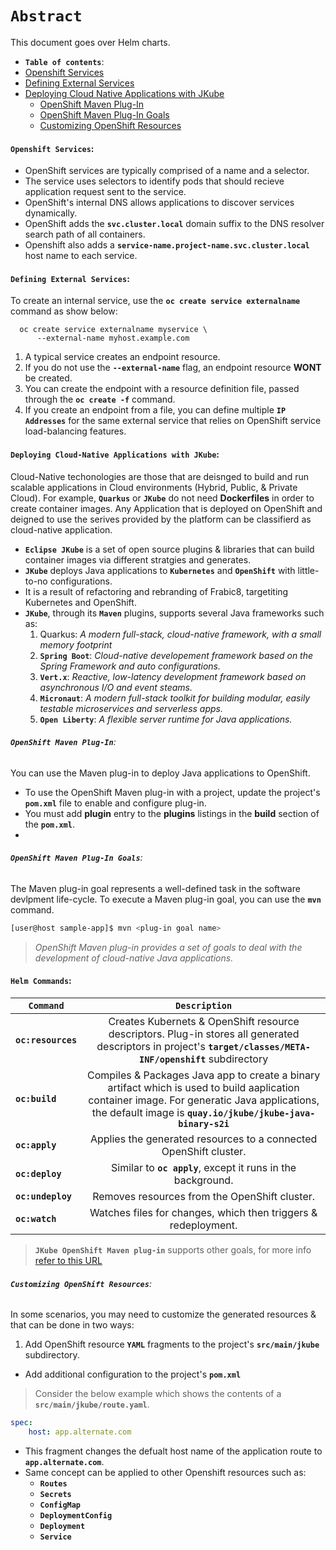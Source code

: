# **`Abstract`**

This document goes over Helm charts.
-  **`Table of contents`**:
  - [Openshift Services](#openshift-services)
  - [Defining External Services](#defining-external-services)
  - [Deploying Cloud Native Applications with JKube](#deploying-cloud-native-applications-with-JKube)
    - [OpenShift Maven Plug-In](#openshift-maven-plugin)
    - [OpenShift Maven Plug-In Goals](#openshift-maven-plugin-goals)
    - [Customizing OpenShift Resources](#customizing-openshift-resources)
 

#### **`Openshift Services`**:
- OpenShift services are typically comprised of a name and a selector.
- The service uses selectors to identify pods that should recieve application request sent to the service.
- OpenShift's internal DNS allows applications to discover services dynamically.
- OpenShift adds the **`svc.cluster.local`** domain suffix to the DNS resolver search path of all containers.
- Openshift also adds a **`service-name.project-name.svc.cluster.local`** host name to each service.

#### **`Defining External Services`**:
To create an internal service, use the **`oc create service externalname`** command as show below:
```shell
  oc create service externalname myservice \
      --external-name myhost.example.com

  ```
1. A typical service creates an endpoint resource.
2. If you do not use the **`--external-name`** flag, an endpoint resource **WONT** be created.
3. You can create the endpoint with a resource definition file, passed through the **`oc create -f`** command.
4. If you create an endpoint from a file, you can define multiple **`IP Addresses`** for the same external service that relies on OpenShift service load-balancing features.

#### **`Deploying Cloud-Native Applications with JKube`**:

Cloud-Native techonologies are those that are deisnged to build and run scalable applications in Cloud environments (Hybrid, Public, & Private Cloud). For example, **`Quarkus`** or **`JKube`** do not need **Dockerfiles** in order to create container images. Any Application that is deployed on OpenShift and deigned to use the serives provided by the platform can be classifierd as cloud-native application.


- **`Eclipse JKube`** is a set of open source plugins & libraries that can build container images via different stratgies and generates.
- **`JKube`** deploys Java applications to **`Kubernetes`** and **`OpenShift`** with little-to-no configurations.
- It is a result of refactoring and rebranding of Frabic8, targetiting Kubernetes and OpenShift.
- **`JKube`**, through its **`Maven`** plugins, supports several Java frameworks such as:
  1. Quarkus: *A modern full-stack, cloud-native framework, with a small memory footprint*
  2. **`Spring Boot`**: *Cloud-native developement framework based on the Spring Framework and auto configurations.*
  3. **`Vert.x`**: *Reactive, low-latency development framework based on asynchronous I/O and event steams.*
  4. **`Micronaut`**: *A modern full-stack toolkit for building modular, easily testable microservices and serverless apps.*
  5. **`Open Liberty`**: *A flexible server runtime for Java applications.*


###### **`OpenShift Maven Plug-In`**: 

You can use the Maven plug-in to deploy Java applications to OpenShift.
- To use the OpenShift Maven plug-in with a project, update the project's **`pom.xml`** file to enable and configure plug-in.
- You must add **plugin** entry to the **plugins** listings in the **build** section of the **`pom.xml`**.
- 

###### **`OpenShift Maven Plug-In Goals`**:
The Maven plug-in goal represents a well-defined task in the software devlpment life-cycle. To execute a Maven plug-in goal, you can use the **`mvn`** command.
```zsh
[user@host sample-app]$ mvn <plug-in goal name> 
```
> *OpenShift Maven plug-in provides a set of goals to deal with the development of cloud-native Java applications.*


#### **`Helm Commands`:**

|         **`Command`**    |     **`Description`**              | 
|--------------------------|:---------------------------------:|  
| **`oc:resources`**       | Creates Kubernets & OpenShift resource descriptors.  Plug-in stores all generated descriptors in project's **`target/classes/META-INF/openshift`** subdirectory  | 
| **`oc:build`**           | Compiles & Packages Java app to create a binary artifact which is used to build aaplication container image. For generatic Java applications, the default image is **`quay.io/jkube/jkube-java-binary-s2i`**                 |   
| **`oc:apply`**           | Applies the generated resources to a connected OpenShift cluster.           |
| **`oc:deploy`**          | Similar to **`oc apply`**, except it runs in the background.   | 
| **`oc:undeploy`**        | Removes resources from the OpenShift cluster.     | 
| **`oc:watch`**           | Watches files for changes, which then triggers & redeployment.   |   

> **`JKube OpenShift Maven plug-in`** supports other goals, for more info [refer to this URL](https://www.eclipse.org/jkube/docs/openshift-maven-plugin)


###### **`Customizing OpenShift Resources`**:

In some scenarios, you may need to customize the generated resources & that can be done in two ways:
1. Add OpenShift resource **`YAML`** fragments to the project's **`src/main/jkube`** subdirectory.
- Add additional configuration to the project's **`pom.xml`** 

> Consider the below example which shows the contents of a **`src/main/jkube/route.yaml`**.

```yaml
spec:
    host: app.alternate.com
```
- This fragment changes the defualt host name of the application route to **`app.alternate.com`**. 
- Same concept can be applied to other Openshift resources such as:
   - **`Routes`**
   - **`Secrets`**
   - **`ConfigMap`**
   - **`DeploymentConfig`**
   - **`Deployment`**
   - **`Service`**











